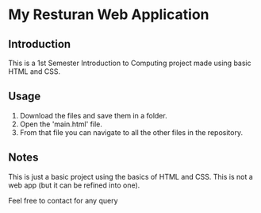 # My Resturan Web Application

## Introduction
This is a 1st Semester Introduction to Computing project made using basic HTML and CSS.

## Usage

1. Download the files and save them in a folder.
2. Open the 'main.html' file.
3. From that file you can navigate to all the other files in the repository.


## Notes

This is just a basic project using the basics of HTML and CSS. This is not a web app (but it can be refined into one).


Feel free to contact for any query
